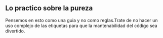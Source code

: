 Lo practico sobre la pureza
---------------------------
Pensemos en esto como una guia y no como reglas.Trate de no hacer un uso complejo de las etiquetas para que la mantenabilidad del código sea divertido.